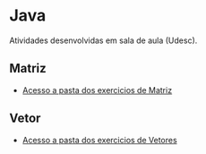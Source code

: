 # Java
Atividades desenvolvidas em sala de aula (Udesc).

## Matriz
* [Acesso a pasta dos exercicios de Matriz](Java/Matriz)


## Vetor
* [Acesso a pasta dos exercicios de Vetores](Java/Vetor)


